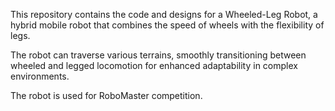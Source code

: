 This repository contains the code and designs for a Wheeled-Leg Robot, a hybrid mobile robot that combines the speed of wheels with the flexibility of legs. 

The robot can traverse various terrains, smoothly transitioning between wheeled and legged locomotion for enhanced adaptability in complex environments.

The robot is used for RoboMaster competition.
